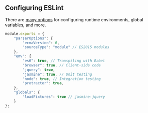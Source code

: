 ##  Configuring ESLint

There are [many options](http://eslint.org/docs/user-guide/configuring) for configuring runtime environments, global variables, and more.

```js
module.exports = {
    "parserOptions": {
        "ecmaVersion": 6,
        "sourceType": "module" // ES2015 modules
    },
    "env": {
        "es6": true, // Transpiling with Babel
        "browser": true, // Client-side code
        "jquery": true,
        "jasmine": true, // Unit testing
        "node": true, // Integration testing
        "protractor": true,
    },
    "globals": {
        "loadFixtures": true // jasmine-jquery
    }
};
```
